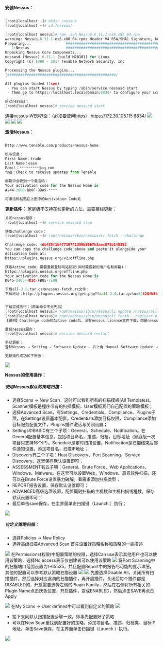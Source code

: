 
**安装Nessus：**
```py

[root@localhost ~]# mkdir /nessus
[root@localhost ~]# cd /nessus/

[root@localhost nessus]# rpm -ivh Nessus-6.11.1-es6.x86_64.rpm 
warning: Nessus-6.11.1-es6.x86_64.rpm: Header V4 RSA/SHA1 Signature, key ID 1c0c4a5d: NOKEY
Preparing...                ########################################### [100%]
   1:Nessus                 ########################################### [100%]
Unpacking Nessus Core Components...
nessusd (Nessus) 6.11.1 [build M20101] for Linux
Copyright (C) 1998 - 2017 Tenable Network Security, Inc

Processing the Nessus plugins...
[##################################################]

All plugins loaded (1sec)
 - You can start Nessus by typing /sbin/service nessusd start
 - Then go to https://localhost.localdomain:8834/ to configure your scanner

启动nessus：
[root@localhost nessus]# service nessusd start


```
连接nessus-WEB界面：（必须要使用https）
https://172.30.105.115:8834/
![](https://github.com/ZongYuWang/image/blob/master/Nessus1.png)
![](https://github.com/ZongYuWang/image/blob/master/Nessus2.png)
![](https://github.com/ZongYuWang/image/blob/master/Nessus3.png)
![](https://github.com/ZongYuWang/image/blob/master/Nessus4.png)

**激活Nessus：**
```py

http://www.tenable.com/products/nessus-home

填写信息：
First Name：trade
Last Name：ease
Eamil：*********@qq.com
勾选：Check to receive updates from Tenable

邮箱中会收到一个激活码：
Your activation code for the Nessus Home is 
A244-2600-BD0F-BDA9-****

将激活码粘贴在上图中的Activation Code处

```

**更新插件：**
家庭版不支持在线更新的方法，需要离线更新：
```py
关闭nessus程序：
[root@localhost ~]# service nessusd stop

获取challenge code：
[root@localhost ~]# /opt/nessus/sbin/nessuscli fetch --challenge

Challenge code: 4db420f1b47710741399b2067b3aec875b148392
You can copy the challenge code above and paste it alongside your
Activation Code at:
https://plugins.nessus.org/v2/offline.php

获取Active code，需要重新登陆网站获取(同时需要新的用户名和邮箱)：
https://plugins.nessus.org/offline.php
Your activation code for the Nessus Home is 
D045-2403-4D1C-FB85-7E88

下载all-2.0.tar.gz与nessus-fetch.rc文件：
下载地址：http://plugins.nessus.org/get.php?f=all-2.0.tar.gz&u=84f20fb9412017633d98a9ea60e0c832&p=ac1d4023e673024d421e8e811fb007bb 


下载完成执行：（两条命令不分先后）
[root@localhost nessus]# /opt/nessus/sbin/nessuscli update /nessus/all-2.0.tar.gz 
[root@localhost nessus]# /opt/nessus/sbin/nessuscli fecth --register-offline nessus.license
【说明】Challenge code和Active code后，没有nessus.license文件下载，而是nessus-fetch.rc。这是由于没有关闭nessus程序导致的，再申请只有nessus-fetch.rc

重启nessus服务：
[root@localhost nessus]# service nessusd restart

手动更新：
登陆Nessus → Setting → Software Update → 右上角 Manual Software Update → Upload your own plugin archive

更新插件成功如下所示：
```
![](https://github.com/ZongYuWang/image/blob/master/Nessus5.png)


**Nessus的使用操作：**
##### 使用Nessus默认的策略扫描：
- 选择Scans → New Scan，这时可以看到所有的扫描模板(All Templates)。Scanner模板是程序带有的扫描模板，User模板我们自己配置的策略模板；
- 选择Advanced Scan，有Settings、Credentials、Compliance、Plugins子项，在Settings设置基本配置，Credentials添加目标权限，Compliance添加目标服务配置文件，Plugins插件激活与关闭设置；
- Settings中BASIC有三个子项：General、Schedule、Notification。在General配置基本信息，包括项目命名，描述，归档，目标地址（家庭版一次项目只支持16个IP）。Schedule是定时扫描设置。Notification是扫描结束后邮件通知设置，添加项目名，扫描IP地址；
- Discovery有三个子项：Host Discovery、Port Scanning、Service Discovery。这里保存默认设置即可；
- ASSESSMENT有五子项：General、Brute Force、Web Applications、Windows、Malware。在这里可以设置Web、Windows、恶意软件扫描，还可以在Brute Force设置暴力破解。看需求添加扫描类型；
- REPORT报告设置，保存默认设置即可；
- ADVANCED高级选项设置，配置同时扫描的主机数和主机扫描线程数，保存默认设置即可；
- 最后单击save保存，在主界面单击扫描键（Launch ）执行；

![](https://github.com/ZongYuWang/image/blob/master/Nessus6.png)

##### 自定义策略扫描：
- 选择Policies → New Policy
- 选择高级扫描Advanced Scan
首先设置好策略名称和策略的一些描述

![](https://github.com/ZongYuWang/image/blob/master/Nessus7.png)
在Permissions(权限)中配置策略的权限，选择Can use表示其他用户也可以使用该策略，选择No access表示仅创建者可以使用该策略
![](https://github.com/ZongYuWang/image/blob/master/Nessus8.png)
将Port Scanning中的扫描端口范围设置为1-65535，并且配置Report中的报告尽可能的显示详细，其他的配置可以参考默认策略扫描设置
![](https://github.com/ZongYuWang/image/blob/master/Nessus9.png)
![](https://github.com/ZongYuWang/image/blob/master/Nessus10.png)
先要选择Disable All，关闭所有扫描插件，然后选择对应漏洞的扫描插件，再开启插件。关闭后每个插件都是DISABLED的，开启需要选择左侧的Plugin Family，然后在右侧将所有相关的Plugin Name点击灰色位置，开启插件，变成ENABLED，然后点击SAVE再点击Apply


![](https://github.com/ZongYuWang/image/blob/master/Nessus11.png)
在My Scans → User defined中可以看到自定义的策略
![](https://github.com/ZongYuWang/image/blob/master/Nessus12.png)
- 接下来同默认扫描配置步骤一致，即事先配置好了策略
- 可以在New Scan里找到配置好的策略，添加项目名、描述、归档类、目标IP地址，单击Save保存，在主界面单击扫描键（Launch ）执行。

![](https://github.com/ZongYuWang/image/blob/master/Nessus13.png)